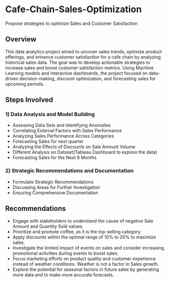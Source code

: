 # Cafe-Chain-Sales-Optimization
Propose strategies to optimize Sales and Customer Satisfaction

## Overview
This data analytics project aimed to uncover sales trends, optimize product offerings, and enhance customer satisfaction for a cafe chain by analyzing historical sales data. The goal was to develop actionable strategies to increase sales  and boost customer satisfaction metrics. Using Machine Learning models and interactive dashboards, the project focused on data-driven decision-making, discount optimization, and forecasting sales for upcoming periods.

## Steps Involved
### 1) Data Analysis and Model Building
- Assessing Data Sets and Identifying Anomalies
- Correlating External Factors with Sales Performance
- Analyzing Sales Performance Across Categories
- Forecasting Sales for next quarter
- Analyzing the Effects of Discounts on Sale Amount Volume
- Different Analysis on Dataset(Tableau Dashboard to explore the data)
- Forecasting Sales for the Next 6 Months
### 2) Strategic Recommendations and Documentation
- Formulate Strategic Recommendations
- Discussing Areas for Further Investigation
- Ensuring Comprehensive Documentation

## Recommendations
- Engage with stakeholders to understand the cause of negative Sale Amount and Quantity 
Sold values.
- Prioritize and promote coffee, as it is the top-selling category.
- Apply discounts within the optimal range of 10% to 20% to maximize sales.
- Investigate the limited impact of events on sales and consider increasing promotional 
activities during events to boost sales.
- Focus marketing efforts on product quality and customer experience instead of weather 
conditions. Weather is not a factor in Sales growth. 
- Explore the potential for seasonal factors in future sales by generating more data and to 
make more accurate forecasts.
